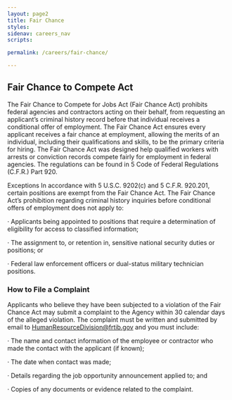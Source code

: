 ```yaml
---
layout: page2
title: Fair Chance
styles:
sidenav: careers_nav
scripts:

permalink: /careers/fair-chance/

---
```


## Fair Chance to Compete Act

The Fair Chance to Compete for Jobs Act (Fair Chance Act) prohibits federal agencies and contractors acting on their behalf, from requesting an applicant’s criminal history record before that individual receives a conditional offer of employment. The Fair Chance Act ensures every applicant receives a fair chance at employment, allowing the merits of an individual, including their qualifications and skills, to be the primary criteria for hiring. The Fair Chance Act was designed help qualified workers with arrests or conviction records compete fairly for employment in federal agencies. The regulations can be found in 5 Code of Federal Regulations (C.F.R.) Part 920.

Exceptions In accordance with 5 U.S.C. 9202(c) and 5 C.F.R. 920.201, certain positions are exempt from the Fair Chance Act. The Fair Chance Act’s prohibition regarding criminal history inquiries before conditional offers of employment does not apply to:

· Applicants being appointed to positions that require a determination of eligibility for access to classified information;

· The assignment to, or retention in, sensitive national security duties or positions; or

· Federal law enforcement officers or dual-status military technician positions.

### How to File a Complaint

Applicants who believe they have been subjected to a violation of the Fair Chance Act may submit a complaint to the Agency within 30 calendar days of the alleged violation. The complaint must be written and submitted by email to <a href="mailto:HumanResourceDivision@frtib.gov"> HumanResourceDivision@frtib.gov</a>
and you must include:

· The name and contact information of the employee or contractor who made the contact with the applicant (if known);

· The date when contact was made;

· Details regarding the job opportunity announcement applied to; and

· Copies of any documents or evidence related to the complaint.

<!-- CONTENT END -->
